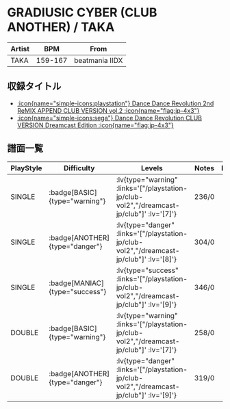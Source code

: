 # GRADIUSIC CYBER (CLUB ANOTHER) / TAKA

|Artist|BPM|From|
|------|---|----|
|TAKA|159-167|beatmania IIDX|

## 収録タイトル

- [ :icon{name="simple-icons:playstation"} Dance Dance Revolution 2nd ReMIX APPEND CLUB VERSION vol.2 :icon{name="flag:jp-4x3"} ](/playstation-jp/club-vol2)
- [ :icon{name="simple-icons:sega"} Dance Dance Revolution CLUB VERSION Dreamcast Edition :icon{name="flag:jp-4x3"} ](/dreamcast-jp/club)

## 譜面一覧

|PlayStyle|Difficulty|Levels|Notes|Movie|
|---------|----------|------|-----|-----|
|SINGLE| :badge[BASIC]{type="warning"} | :lv{type="warning" :links='["/playstation-jp/club-vol2","/dreamcast-jp/club"]' :lv='[7]'} |236/0||
|SINGLE| :badge[ANOTHER]{type="danger"} | :lv{type="danger" :links='["/playstation-jp/club-vol2","/dreamcast-jp/club"]' :lv='[8]'} |304/0||
|SINGLE| :badge[MANIAC]{type="success"} | :lv{type="success" :links='["/playstation-jp/club-vol2","/dreamcast-jp/club"]' :lv='[9]'} |346/0||
|DOUBLE| :badge[BASIC]{type="warning"} | :lv{type="warning" :links='["/playstation-jp/club-vol2","/dreamcast-jp/club"]' :lv='[7]'} |258/0||
|DOUBLE| :badge[ANOTHER]{type="danger"} | :lv{type="danger" :links='["/playstation-jp/club-vol2","/dreamcast-jp/club"]' :lv='[9]'} |319/0||
